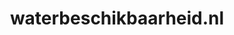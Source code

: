 ---
layout: post
title:  "waterbeschikbaarheid.nl"
internal_url:  "/dutchgov/waterbeschikbaarheid.nl.html"
categories: dutchgov
---